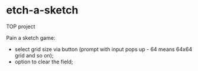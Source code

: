 # etch-a-sketch
TOP project

Pain a sketch game:

- select grid size via button (prompt with input pops up - 64 means 64x64 grid and so on);
- option to clear the field;